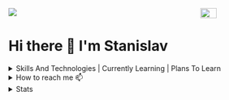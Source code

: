 ![](https://komarev.com/ghpvc/?username=MATwave)
<img align="right" src="https://media.giphy.com/media/XZ033bAXmrstTLqZR4/giphy.gif" height='25%' width='25%'/>
# Hi there 👋 I'm Stanislav
<details><summary>Skills And Technologies | Currently Learning | Plans To Learn</summary>

| Skills And Technologies 💻                                                                                                                                                                                            | I’m Currently Learning 🌱                           | Plans To Learn 📖                                           |
|-----------------------------------------------------------------------------------------------------------------------------------------------------------------------------------------------------------------------|-----------------------------------------------------|-------------------------------------------------------------|
| - ![git.png](icons%2Fgit.png) Git                                                                                                                                                                                     | - ![elastic.png](icons%2Felastic.png) Elasticsearch | - Oauth2                                                    |
| - ![python.png](icons%2Fpython.png) Python                                                                                                                                                                            | - ![python.png](icons%2Fpython.png) Asyncio         | - ![kafka.apache.png](icons%2Fkafka.apache.png) Apachekafka |
| - ![django.png](icons%2Fdjango.png) Django(![django-rest-framework.png](icons%2Fdjango-rest-framework.png) DRF)/![flask.png](icons%2Fflask.png) Flask/![fastapi.png](icons%2Ffastapi.png) FastAPI                     |                                                     | - ![rabbitmq.png](icons%2Frabbitmq.png) Rabbitmq            |
| - ![nginx.png](icons%2Fnginx.png) Nginx                                                                                                                                                                               |                                                     | - Elk                                                       |
| - ![favicon.ico](icons%2Ffavicon.ico) Mssql/![postgresql.png](icons%2Fpostgresql.png) PostgreSQL/<img alt="sqlite icon" height="16" src="/icons/sqlite.svg" width="16"/> Sqlite/![redis.png](icons%2Fredis.png) Redis |                                                     |                                                             |
| - ![docker.png](icons%2Fdocker.png) Docker/DockerCompose                                                                                                                                                              |                                                     |                                                             |
| - <img alt="makefile icon" height="16" src="/icons/makefile.svg" width="16"/> Make                                                                                                                                    |                                                     |                                                             |
| - Etl                                                                                                                                                                                                                 |                                                     |                                                             |
| - ![swagger.png](icons%2Fswagger.png) Swagger                                                                                                                                                                         |                                                     |                                                             |
</details>
 
<details><summary>How to reach me 📫</summary> 
 
 - 📧 stanislav.matveew@yandex.ru
</details>

<details><summary>Stats</summary> 
 
> ![Codewars](https://www.codewars.com/)
> - [![codewars](https://www.codewars.com/users/MATwave/badges/small)](https://www.codewars.com/users/MATwave)

> GitHub Streak
> - [![GitHub Streak](http://github-readme-streak-stats.herokuapp.com?user=Matwave&date_format=j%20M%5B%20Y%5D)](https://git.io/streak-stats)

> GitHub Stats
> - ![Matwave's github stats](https://github-readme-stats.vercel.app/api?username=Matwave&show_icons=true&include_all_commits=true&count_private=true)
</details>

